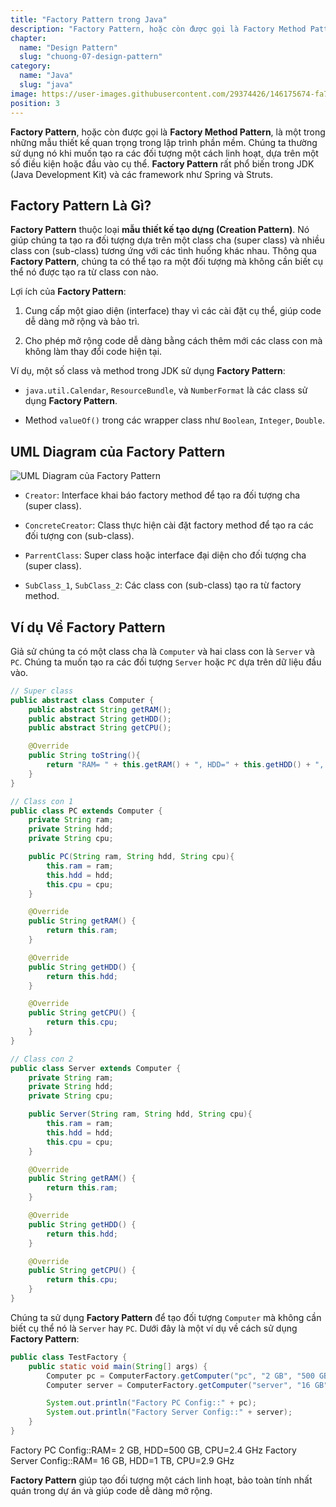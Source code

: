 ```yaml
---
title: "Factory Pattern trong Java"
description: "Factory Pattern, hoặc còn được gọi là Factory Method Pattern, là một trong những mẫu thiết kế quan trọng trong lập trình phần mềm. Factory Pattern rất phổ biến trong JDK (Java Development Kit) và các framework như Spring và Struts"
chapter:
  name: "Design Pattern"
  slug: "chuong-07-design-pattern"
category:
  name: "Java"
  slug: "java"
image: https://user-images.githubusercontent.com/29374426/146175674-fa7e09f7-4e42-485e-a2b5-8c664601b203.png
position: 3
---
```


**Factory Pattern**, hoặc còn được gọi là **Factory Method Pattern**, là một trong những mẫu thiết kế quan trọng trong lập trình phần mềm. Chúng ta thường sử dụng nó khi muốn tạo ra các đối tượng một cách linh hoạt, dựa trên một số điều kiện hoặc đầu vào cụ thể. **Factory Pattern** rất phổ biến trong JDK (Java Development Kit) và các framework như Spring và Struts.

## Factory Pattern Là Gì?

**Factory Pattern** thuộc loại **mẫu thiết kế tạo dựng (Creation Pattern)**. Nó giúp chúng ta tạo ra đối tượng dựa trên một class cha (super class) và nhiều class con (sub-class) tương ứng với các tình huống khác nhau. Thông qua **Factory Pattern**, chúng ta có thể tạo ra một đối tượng mà không cần biết cụ thể nó được tạo ra từ class con nào.

Lợi ích của **Factory Pattern**:

1. Cung cấp một giao diện (interface) thay vì các cài đặt cụ thể, giúp code dễ dàng mở rộng và bảo trì.

2. Cho phép mở rộng code dễ dàng bằng cách thêm mới các class con mà không làm thay đổi code hiện tại.

Ví dụ, một số class và method trong JDK sử dụng **Factory Pattern**:

- `java.util.Calendar`, `ResourceBundle`, và `NumberFormat` là các class sử dụng **Factory Pattern**.

- Method `valueOf()` trong các wrapper class như `Boolean`, `Integer`, `Double`.

## UML Diagram của Factory Pattern

![UML Diagram của Factory Pattern](https://i.imgur.com/NgDus3U.png)

- `Creator`: Interface khai báo factory method để tạo ra đối tượng cha (super class).

- `ConcreteCreator`: Class thực hiện cài đặt factory method để tạo ra các đối tượng con (sub-class).

- `ParrentClass`: Super class hoặc interface đại diện cho đối tượng cha (super class).

- `SubClass_1`, `SubClass_2`: Các class con (sub-class) tạo ra từ factory method.

## Ví dụ Về Factory Pattern

Giả sử chúng ta có một class cha là `Computer` và hai class con là `Server` và `PC`. Chúng ta muốn tạo ra các đối tượng `Server` hoặc `PC` dựa trên dữ liệu đầu vào.

```java
// Super class
public abstract class Computer {
    public abstract String getRAM();
    public abstract String getHDD();
    public abstract String getCPU();

    @Override
    public String toString(){
        return "RAM= " + this.getRAM() + ", HDD=" + this.getHDD() + ", CPU=" + this.getCPU();
    }
}

// Class con 1
public class PC extends Computer {
    private String ram;
    private String hdd;
    private String cpu;

    public PC(String ram, String hdd, String cpu){
        this.ram = ram;
        this.hdd = hdd;
        this.cpu = cpu;
    }

    @Override
    public String getRAM() {
        return this.ram;
    }

    @Override
    public String getHDD() {
        return this.hdd;
    }

    @Override
    public String getCPU() {
        return this.cpu;
    }
}

// Class con 2
public class Server extends Computer {
    private String ram;
    private String hdd;
    private String cpu;

    public Server(String ram, String hdd, String cpu){
        this.ram = ram;
        this.hdd = hdd;
        this.cpu = cpu;
    }

    @Override
    public String getRAM() {
        return this.ram;
    }

    @Override
    public String getHDD() {
        return this.hdd;
    }

    @Override
    public String getCPU() {
        return this.cpu;
    }
}
```

Chúng ta sử dụng **Factory Pattern** để tạo đối tượng `Computer` mà không cần biết cụ thể nó là `Server` hay `PC`. Dưới đây là một ví dụ về cách sử dụng **Factory Pattern**:

```java
public class TestFactory {
    public static void main(String[] args) {
        Computer pc = ComputerFactory.getComputer("pc", "2 GB", "500 GB", "2.4 GHz");
        Computer server = ComputerFactory.getComputer("server", "16 GB", "1 TB", "2.9 GHz");

        System.out.println("Factory PC Config::" + pc);
        System.out.println("Factory Server Config::" + server);
    }
}
```

<content-result>
Factory PC Config::RAM= 2 GB, HDD=500 GB, CPU=2.4 GHz
Factory Server Config::RAM= 16 GB, HDD=1 TB, CPU=2.9 GHz
</content-result>

**Factory Pattern** giúp tạo đối tượng một cách linh hoạt, bảo toàn tính nhất quán trong dự án và giúp code dễ dàng mở rộng.
